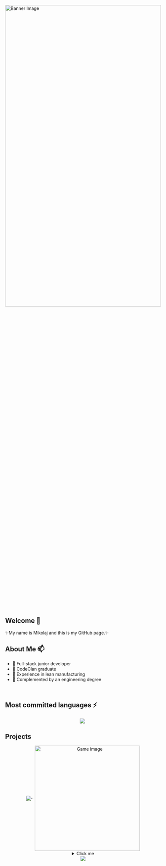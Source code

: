 <img src="https://media1.tenor.com/m/04GE711i7WgAAAAC/ocean-sea.gif" alt="Banner Image" width="100%" height="50%"/>


## Welcome 👋
✨My name is Mikolaj and this is my GitHub page.✨

## About Me 📫
- 🌱 Full-stack junior developer
- 👯 CodeClan graduate
- 🚀 Experience in lean manufacturing
- 🔭 Complemented by an engineering degree
<br/>

## Most committed languages ⚡
<div align="center">
  <img 
    align="middle" 
    src="https://github-readme-stats.vercel.app/api/top-langs/?username=Chlebab&layout=donut&theme=radical"
  />&nbsp;
</div>

## Projects 
<div align="center">
  <a href="https://github.com/Chlebab/Final_Project">
    <img 
      align="middle" 
      src="https://github-readme-stats.vercel.app/api/pin/?username=Chlebab&repo=Final_Project&theme=radical"
    />
  </a>&nbsp;
  <img 
    align="middle" 
    src="https://i.ibb.co/TB6wGVX/lvl-4-screen.png" 
    alt="Game image" 
    width="340"
  />
</div>

<div align="center">
  <details>
  <summary>Click me</summary>
  <a>
  </a>&nbsp;
</details> 
  <a href="https://github.com/Chlebab/Weather_project">
    <img 
      align="middle" 
      src="https://github-readme-stats.vercel.app/api/pin/?username=Chlebab&repo=Weather_project&theme=radical"
    />
</div>





<!--    
**Chlebab/Chlebab** is a ✨ _special_ ✨ repository because its `README.md` (this file) appears on your GitHub profile.

Here are some ideas to get you started:

- 🔭 I’m currently working on ...
- 🌱 I’m currently learning ...
- 👯 I’m looking to collaborate on ...
- 🤔 I’m looking for help with ...
- 💬 Ask me about ...
- 📫 How to reach me: ...
- 😄 Pronouns: ...
- ⚡ Fun fact: ...
-->
